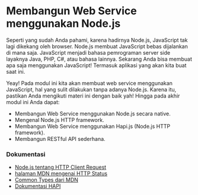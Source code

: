 # Membangun Web Service menggunakan Node.js

Seperti yang sudah Anda pahami, karena hadirnya Node.js, JavaScript tak lagi dikekang oleh browser. Node.js membuat JavaScript bebas dijalankan di mana saja. JavaScript menjadi bahasa pemrograman server side layaknya Java, PHP, C#, atau bahasa lainnya. Sekarang Anda bisa membuat apa saja menggunakan JavaScript! Termasuk aplikasi yang akan kita buat saat ini.

Yeay! Pada modul ini kita akan membuat web service menggunakan JavaScript, hal yang sulit dilakukan tanpa adanya Node.js. Karena itu, pastikan Anda mengikuti materi ini dengan baik yah! Hingga pada akhir modul ini Anda dapat:

- Membangun Web Service menggunakan Node.js secara native.
- Mengenal Node.js HTTP framework.
- Membangun Web Service menggunakan Hapi.js (Node.js HTTP framework).
- Membangun RESTful API sederhana.

### Dokumentasi

- [Node.js tentang HTTP Client Request](https://nodejs.org/api/http.html#http_class_http_clientrequest)
- [halaman MDN mengenai HTTP Status](https://developer.mozilla.org/id/docs/Web/HTTP/Status)
- [Common Types dari MDN](https://developer.mozilla.org/en-US/docs/Web/HTTP/Basics_of_HTTP/MIME_types/Common_types)
- [Dokumentasi HAPI](https://hapi.dev/tutorials/?lang=en_US)

